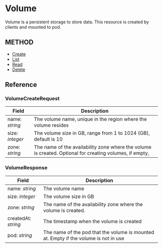 # Volume

Volume is a persistent storage to store data. This resource is created by clients and mounted to pod.

## METHOD
- [Create](create.md)
- [List](list.md)
- [Read](read.md)
- [Delete](delete.md)

## Reference

### VolumeCreateRequest

| Field | Description |
| --- | --- |
| name: _string_ | The volume name, unique in the region where the volume resides |
| size: _integer_ | The volume size in GB, range from 1 to 1024 (GB), default is 10 |
| zone: _string_  | The name of the availability zone where the volume is created. Optional for creating volumes, if empty,

### VolumeResponse

| Field | Description |
| --- | --- |
| name: _string_ | The volume name |
| size: _integer_ | The volume size in GB|
| zone: _string_  | The name of the availability zone where the volume is created. |
| createdAt: _string_  | The timestamp when the volume is created |
| pod: _string_  | The name of the pod that the volume is mounted at. Empty if the volume is not in use |

